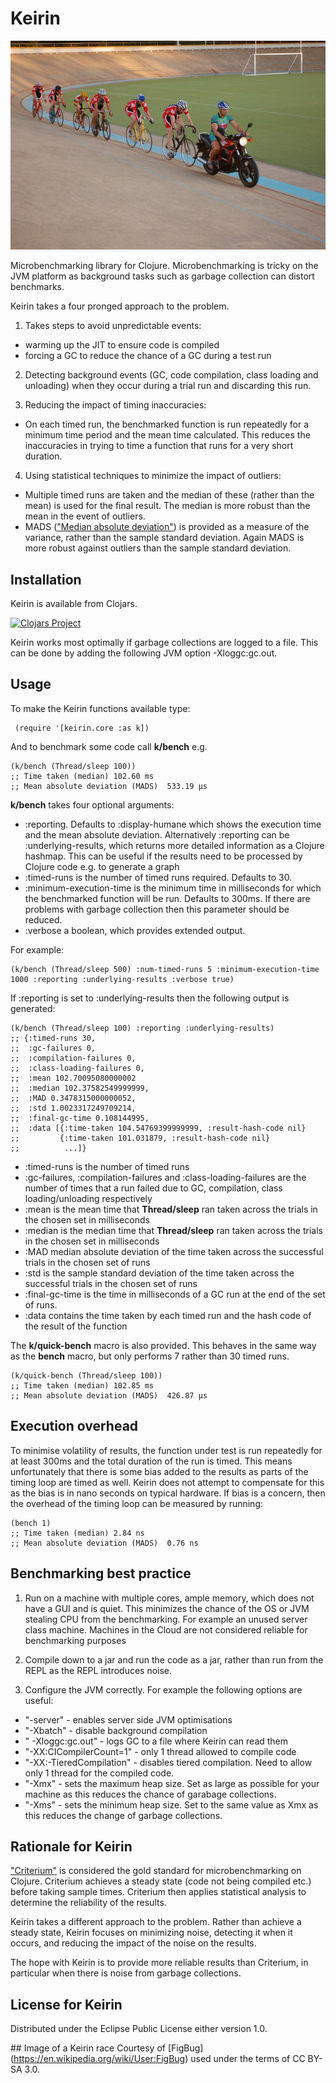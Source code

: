 # Keirin

![Picture of a Keirin race taking place in a banked velodrome. A motorcycle is at the front; behind it are 6 cyclists](https://github.com/rachbowyer/keirin/blob/master/ColwoodKeirin.jpg)

Microbenchmarking library for Clojure. Microbenchmarking is tricky on the JVM platform as background tasks such as garbage collection can
distort benchmarks. 

Keirin takes a four pronged approach to the problem.

1) Takes steps to avoid unpredictable events:
 * warming up the JIT to ensure code is compiled 
 * forcing a GC to reduce the chance of a GC during a test run

2) Detecting background events (GC, code compilation, class loading and unloading) when they occur during a trial run and discarding this run.

3) Reducing the impact of timing inaccuracies: 
 * On each timed run, the benchmarked function is run repeatedly for a minimum time period and the mean time calculated. This reduces the inaccuracies in trying to time a function that runs for a very short duration.

4) Using statistical techniques to minimize the impact of outliers:
 * Multiple timed runs are taken and the median of these (rather than the mean) is used for the final result. The median is more robust than the mean in the event of outliers.
 * MADS (["Median absolute deviation"](https://en.wikipedia.org/wiki/Median_absolute_deviation)) is provided as a measure of the variance, rather than the
 sample standard deviation. Again MADS is more robust against outliers than the sample standard deviation.

## Installation
Keirin is available from Clojars.

[![Clojars Project](https://img.shields.io/clojars/v/keirin.svg)](https://clojars.org/keirin)

Keirin works most optimally if garbage collections are logged to a file. This can be done by adding the following JVM option -Xloggc:gc.out.


## Usage
To make the Keirin functions available type:

     (require '[keirin.core :as k])


And to benchmark some code call **k/bench** e.g. 

    (k/bench (Thread/sleep 100))
    ;; Time taken (median) 102.60 ms
    ;; Mean absolute deviation (MADS)  533.19 µs
    
        
**k/bench** takes four optional arguments: 
 * :reporting. Defaults to :display-humane which shows the execution time and the mean absolute deviation. Alternatively :reporting can be :underlying-results, which
   returns more detailed information as a Clojure hashmap. This can be useful if the results need to be processed by Clojure code e.g. to generate a graph
 * :timed-runs is the number of timed runs required. Defaults to 30.
 * :minimum-execution-time is the minimum time in milliseconds for which the benchmarked function will be run. Defaults to 300ms. If there are problems with garbage collection then this parameter should be reduced. 
 * :verbose a boolean, which provides extended output. 

For example: 

    (k/bench (Thread/sleep 500) :num-timed-runs 5 :minimum-execution-time 1000 :reporting :underlying-results :verbose true)
    
    
If :reporting is set to :underlying-results then the following output is generated:

    (k/bench (Thread/sleep 100) :reporting :underlying-results)
    ;; {:timed-runs 30,
    ;;  :gc-failures 0,
    ;;  :compilation-failures 0,
    ;;  :class-loading-failures 0,
    ;;  :mean 102.70095080000002
    ;;  :median 102.37582549999999,
    ;;  :MAD 0.3478315000000052,
    ;;  :std 1.0023317249709214,
    ;;  :final-gc-time 0.108144995,
    ;;  :data [{:time-taken 104.54769399999999, :result-hash-code nil}
    ;;         {:time-taken 101.031879, :result-hash-code nil}
    ;;          ...]}
 
 * :timed-runs is the number of timed runs
 * :gc-failures, :compilation-failures and :class-loading-failures are the number of times that a run failed due to GC, compilation, class loading/unloading respectively
 * :mean is the mean time that **Thread/sleep** ran taken across the trials in the chosen set in milliseconds
 * :median is the median time that **Thread/sleep** ran taken across the trials in the chosen set in milliseconds
 * :MAD median absolute deviation of the time taken across the successful trials in the chosen set of runs
 * :std is the sample standard deviation of the time taken across the successful trials in the chosen set of runs
 * :final-gc-time is the time in milliseconds of a GC run at the end of the set of runs. 
 * :data contains the time taken by each timed run and the hash code of the result of the function


The **k/quick-bench** macro is also provided. This behaves in the same way as the **bench** macro, but only performs 7 rather than 30 timed runs.  

    (k/quick-bench (Thread/sleep 100))
    ;; Time taken (median) 102.85 ms
    ;; Mean absolute deviation (MADS)  426.87 µs


## Execution overhead

To minimise volatility of results, the function under test is run repeatedly for at least 300ms and the total duration 
of the run is timed. This means unfortunately that there is some bias added to the results as parts of the timing loop 
are timed as well. Keirin does not attempt to compensate for this as the bias is in nano seconds on typical hardware.
If bias is a concern, then the overhead of the timing loop can be measured by running:

    (bench 1)
    ;; Time taken (median) 2.84 ns
    ;; Mean absolute deviation (MADS)  0.76 ns


## Benchmarking best practice

 1) Run on a machine with multiple cores, ample memory, which does not have a GUI and is quiet. This minimizes the chance of the OS or JVM stealing CPU from the benchmarking.
    For example an unused server class machine. Machines in the Cloud are not considered reliable for benchmarking purposes
   
 2) Compile down to a jar and run the code as a jar, rather than run from the REPL as the REPL introduces noise.

 3) Configure the JVM correctly. For example the following options are useful:
  * "-server" - enables server side JVM optimisations 
  * "-Xbatch" - disable background compilation
  * " -Xloggc:gc.out" - logs GC to a file where Keirin can read them
  * "-XX:CICompilerCount=1" - only 1 thread allowed to compile code
  * "-XX:-TieredCompilation" - disables tiered compilation. Need to allow only 1 thread for the compiled code. 
  * "-Xmx" - sets the maximum heap size. Set as large as possible for your machine as this reduces the chance of garabage collections.
  * "-Xms" - sets the minimum heap size. Set to the same value as Xmx as this reduces the change of garbage collections.


## Rationale for Keirin
["Criterium"](https://github.com/hugoduncan/criterium) is considered the gold standard for microbenchmarking on Clojure. Criterium achieves a steady state (code not being compiled etc.) before taking sample times. Criterium then applies statistical analysis to determine the reliability of the results.

Keirin takes a different approach to the problem. Rather than achieve a steady state, Keirin focuses on minimizing noise, detecting it when it occurs, and reducing the impact of the noise on the results. 

The hope with Keirin is to provide more reliable results than Criterium, in particular when there is noise from garbage collections.


## License for Keirin

Distributed under the Eclipse Public License either version 1.0.


## Image of a Keirin race
Courtesy of [FigBug] (https://en.wikipedia.org/wiki/User:FigBug) used under the terms of CC BY-SA 3.0.



